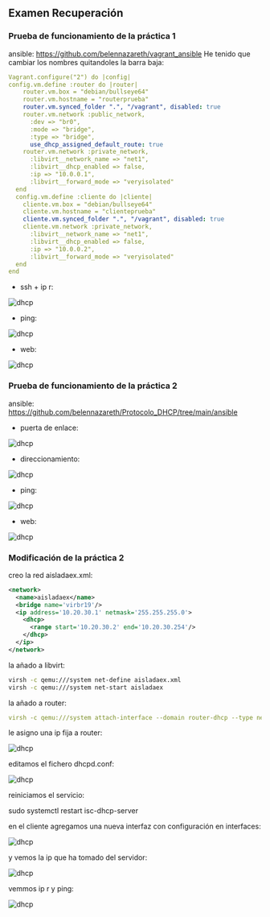 ## Examen Recuperación

### Prueba de funcionamiento de la práctica 1

ansible: https://github.com/belennazareth/vagrant_ansible
He tenido que cambiar los nombres quitandoles la barra baja:

```yaml
Vagrant.configure("2") do |config|
config.vm.define :router do |router|
    router.vm.box = "debian/bullseye64"
    router.vm.hostname = "routerprueba"
    router.vm.synced_folder ".", "/vagrant", disabled: true
    router.vm.network :public_network,
      :dev => "br0",
      :mode => "bridge",
      :type => "bridge",
      use_dhcp_assigned_default_route: true
    router.vm.network :private_network,
      :libvirt__network_name => "net1",
      :libvirt__dhcp_enabled => false,
      :ip => "10.0.0.1",
      :libvirt__forward_mode => "veryisolated"
  end
  config.vm.define :cliente do |cliente|
    cliente.vm.box = "debian/bullseye64"
    cliente.vm.hostname = "clienteprueba"
    cliente.vm.synced_folder ".", "/vagrant", disabled: true
    cliente.vm.network :private_network,
      :libvirt__network_name => "net1",
      :libvirt__dhcp_enabled => false,
      :ip => "10.0.0.2",
      :libvirt__forward_mode => "veryisolated"
  end
end
```

- ssh + ip r:

![dhcp](/img/SRI+HLC/EXAMENREC1.png)

- ping:

![dhcp](/img/SRI+HLC/EXAMENREC2.png)

- web:

![dhcp](/img/SRI+HLC/EXAMENREC3.png)


### Prueba de funcionamiento de la práctica 2

ansible: https://github.com/belennazareth/Protocolo_DHCP/tree/main/ansible

- puerta de enlace:

![dhcp](/img/SRI+HLC/EXAMENREC4.png)

- direccionamiento:

![dhcp](/img/SRI+HLC/EXAMENREC5.png)

- ping:

![dhcp](/img/SRI+HLC/EXAMENREC6.png)

- web:

![dhcp](/img/SRI+HLC/EXAMENREC7.png)

### Modificación de la práctica 2

creo la red aisladaex.xml:

```xml
<network>
  <name>aisladaex</name>
  <bridge name='virbr19'/>
  <ip address='10.20.30.1' netmask='255.255.255.0'>
    <dhcp>
      <range start='10.20.30.2' end='10.20.30.254'/>
    </dhcp>
  </ip>
</network>
```

la añado a libvirt:

```bash
virsh -c qemu:///system net-define aisladaex.xml
virsh -c qemu:///system net-start aisladaex
```

la añado a router:

```yaml
virsh -c qemu:///system attach-interface --domain router-dhcp --type network --source aisladaex --model virtio --persistent
```

le asigno una ip fija a router:

![dhcp](/img/SRI+HLC/EXAMENREC8.png)

editamos el fichero dhcpd.conf:

![dhcp](/img/SRI+HLC/EXAMENREC9.png)

reiniciamos el servicio:

sudo systemctl restart isc-dhcp-server

en el cliente agregamos una nueva interfaz con configuración en interfaces:

![dhcp](/img/SRI+HLC/EXAMENREC10.png)

y vemos la ip que ha tomado del servidor:

![dhcp](/img/SRI+HLC/EXAMENREC11.png)

vemmos ip r y ping:

![dhcp](/img/SRI+HLC/EXAMENREC12.png)

